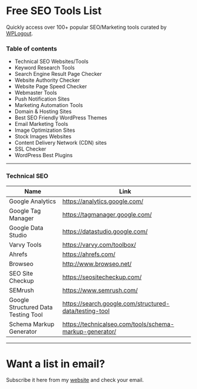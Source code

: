 # Free SEO Tools List
Quickly access over 100+ popular SEO/Marketing tools curated by [WPLogout](https://www.wplogout.com).
### Table of contents
* Technical SEO Websites/Tools
* Keyword Research Tools
* Search Engine Result Page Checker
* Website Authority Checker
* Website Page Speed Checker
* Webmaster Tools
* Push Notification Sites
* Marketing Automation Tools
* Domain & Hosting Sites
* Best SEO Friendly WordPress Themes
* Email Marketing Tools
* Image Optimization Sites
* Stock Images Websites
* Content Delivery Network (CDN) sites
* SSL Checker
* WordPress Best Plugins

---
### Technical SEO
| Name | Link |
|---|---|
| Google Analytics                    | https://analytics.google.com/                           |                          
| Google Tag Manager                  | https://tagmanager.google.com/                          |
| Google Data Studio                  | https://datastudio.google.com/                          |
| Varvy Tools                         | https://varvy.com/toolbox/                              |
| Ahrefs                              | https://ahrefs.com/                                     |
| Browseo                             | http://www.browseo.net/                                 |
| SEO Site Checkup                    | https://seositecheckup.com/                             |
| SEMrush                             | https://www.semrush.com/                                |
| Google Structured Data Testing Tool | https://search.google.com/structured-data/testing-tool  |
| Schema Markup Generator             | https://technicalseo.com/tools/schema-markup-generator/ |


----
# Want a list in email?
Subscribe it here from my [website](https://www.wplogout.com/free-seo-tools/) and check your email.
